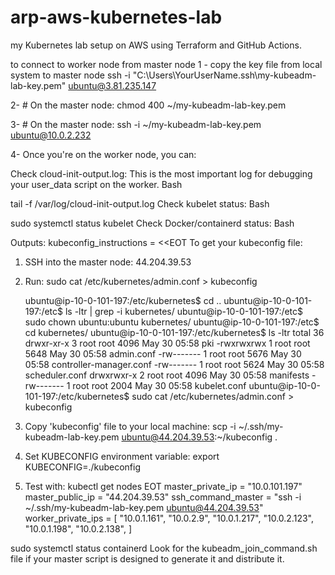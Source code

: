 # arp-aws-kubernetes-lab
my Kubernetes lab setup on AWS using Terraform and GitHub Actions.


to connect to worker node from master node
1 - copy the key file from local system to master node
ssh -i "C:\Users\YourUserName\.ssh\my-kubeadm-lab-key.pem" ubuntu@3.81.235.147

2- # On the master node:
chmod 400 ~/my-kubeadm-lab-key.pem

3- # On the master node:
ssh -i ~/my-kubeadm-lab-key.pem ubuntu@10.0.2.232

4- Once you're on the worker node, you can:

Check cloud-init-output.log: This is the most important log for debugging your user_data script on the worker.
Bash

tail -f /var/log/cloud-init-output.log
Check kubelet status:
Bash

sudo systemctl status kubelet
Check Docker/containerd status:
Bash


Outputs:
kubeconfig_instructions = <<EOT
To get your kubeconfig file:
1. SSH into the master node: 44.204.39.53
2. Run: sudo cat /etc/kubernetes/admin.conf > kubeconfig

   ubuntu@ip-10-0-101-197:/etc/kubernetes$ cd ..
ubuntu@ip-10-0-101-197:/etc$ ls -ltr | grep -i kubernetes/
ubuntu@ip-10-0-101-197:/etc$ sudo chown ubuntu:ubuntu kubernetes/
ubuntu@ip-10-0-101-197:/etc$ cd kubernetes/
ubuntu@ip-10-0-101-197:/etc/kubernetes$ ls -ltr
total 36
drwxr-xr-x 3 root root 4096 May 30 05:58 pki
-rwxrwxrwx 1 root root 5648 May 30 05:58 admin.conf
-rw------- 1 root root 5676 May 30 05:58 controller-manager.conf
-rw------- 1 root root 5624 May 30 05:58 scheduler.conf
drwxrwxr-x 2 root root 4096 May 30 05:58 manifests
-rw------- 1 root root 2004 May 30 05:58 kubelet.conf
ubuntu@ip-10-0-101-197:/etc/kubernetes$ sudo cat /etc/kubernetes/admin.conf > kubeconfig



4. Copy 'kubeconfig' file to your local machine: scp -i ~/.ssh/my-kubeadm-lab-key.pem ubuntu@44.204.39.53:~/kubeconfig .
5. Set KUBECONFIG environment variable: export KUBECONFIG=./kubeconfig
6. Test with: kubectl get nodes
EOT
master_private_ip = "10.0.101.197"
master_public_ip = "44.204.39.53"
ssh_command_master = "ssh -i ~/.ssh/my-kubeadm-lab-key.pem ubuntu@44.204.39.53"
worker_private_ips = [
  "10.0.1.161",
  "10.0.2.9",
  "10.0.1.217",
  "10.0.2.123",
  "10.0.1.198",
  "10.0.2.138",
]

sudo systemctl status containerd
Look for the kubeadm_join_command.sh file if your master script is designed to generate it and distribute it.

